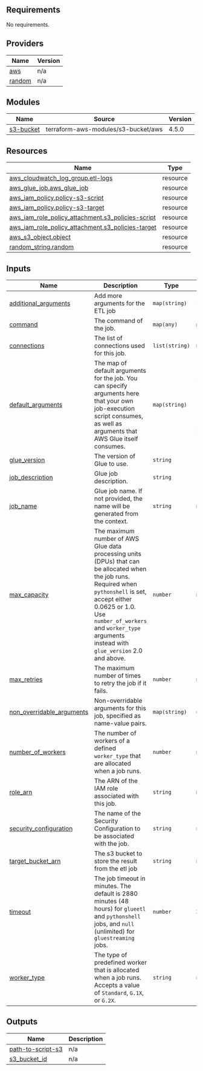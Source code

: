 <!-- BEGIN_TF_DOCS -->
## Requirements

No requirements.

## Providers

| Name | Version |
|------|---------|
| <a name="provider_aws"></a> [aws](#provider\_aws) | n/a |
| <a name="provider_random"></a> [random](#provider\_random) | n/a |

## Modules

| Name | Source | Version |
|------|--------|---------|
| <a name="module_s3-bucket"></a> [s3-bucket](#module\_s3-bucket) | terraform-aws-modules/s3-bucket/aws | 4.5.0 |

## Resources

| Name | Type |
|------|------|
| [aws_cloudwatch_log_group.etl-logs](https://registry.terraform.io/providers/hashicorp/aws/latest/docs/resources/cloudwatch_log_group) | resource |
| [aws_glue_job.aws_glue_job](https://registry.terraform.io/providers/hashicorp/aws/latest/docs/resources/glue_job) | resource |
| [aws_iam_policy.policy-s3-script](https://registry.terraform.io/providers/hashicorp/aws/latest/docs/resources/iam_policy) | resource |
| [aws_iam_policy.policy-s3-target](https://registry.terraform.io/providers/hashicorp/aws/latest/docs/resources/iam_policy) | resource |
| [aws_iam_role_policy_attachment.s3_policies-script](https://registry.terraform.io/providers/hashicorp/aws/latest/docs/resources/iam_role_policy_attachment) | resource |
| [aws_iam_role_policy_attachment.s3_policies-target](https://registry.terraform.io/providers/hashicorp/aws/latest/docs/resources/iam_role_policy_attachment) | resource |
| [aws_s3_object.object](https://registry.terraform.io/providers/hashicorp/aws/latest/docs/resources/s3_object) | resource |
| [random_string.random](https://registry.terraform.io/providers/hashicorp/random/latest/docs/resources/string) | resource |

## Inputs

| Name | Description | Type | Default | Required |
|------|-------------|------|---------|:--------:|
| <a name="input_additional_arguments"></a> [additional\_arguments](#input\_additional\_arguments) | Add more arguments for the ETL job | `map(string)` | `{}` | no |
| <a name="input_command"></a> [command](#input\_command) | The command of the job. | `map(any)` | n/a | yes |
| <a name="input_connections"></a> [connections](#input\_connections) | The list of connections used for this job. | `list(string)` | `null` | no |
| <a name="input_default_arguments"></a> [default\_arguments](#input\_default\_arguments) | The map of default arguments for the job. You can specify arguments here that your own job-execution script consumes, as well as arguments that AWS Glue itself consumes. | `map(string)` | <pre>{<br/>  "--enable-continuous-cloudwatch-log": "true",<br/>  "--enable-continuous-log-filter": "true",<br/>  "--enable-metrics": "true",<br/>  "--enable-observability-metrics": "true",<br/>  "--job-language": "python"<br/>}</pre> | no |
| <a name="input_glue_version"></a> [glue\_version](#input\_glue\_version) | The version of Glue to use. | `string` | `"4.0"` | no |
| <a name="input_job_description"></a> [job\_description](#input\_job\_description) | Glue job description. | `string` | `"Glue ETL job"` | no |
| <a name="input_job_name"></a> [job\_name](#input\_job\_name) | Glue job name. If not provided, the name will be generated from the context. | `string` | `null` | no |
| <a name="input_max_capacity"></a> [max\_capacity](#input\_max\_capacity) | The maximum number of AWS Glue data processing units (DPUs) that can be allocated when the job runs. Required when `pythonshell` is set, accept either 0.0625 or 1.0. Use `number_of_workers` and `worker_type` arguments instead with `glue_version` 2.0 and above. | `number` | `null` | no |
| <a name="input_max_retries"></a> [max\_retries](#input\_max\_retries) | The maximum number of times to retry the job if it fails. | `number` | `null` | no |
| <a name="input_non_overridable_arguments"></a> [non\_overridable\_arguments](#input\_non\_overridable\_arguments) | Non-overridable arguments for this job, specified as name-value pairs. | `map(string)` | `null` | no |
| <a name="input_number_of_workers"></a> [number\_of\_workers](#input\_number\_of\_workers) | The number of workers of a defined `worker_type` that are allocated when a job runs. | `number` | `null` | no |
| <a name="input_role_arn"></a> [role\_arn](#input\_role\_arn) | The ARN of the IAM role associated with this job. | `string` | n/a | yes |
| <a name="input_security_configuration"></a> [security\_configuration](#input\_security\_configuration) | The name of the Security Configuration to be associated with the job. | `string` | `null` | no |
| <a name="input_target_bucket_arn"></a> [target\_bucket\_arn](#input\_target\_bucket\_arn) | The s3 bucket to store the result from the etl job | `string` | `null` | no |
| <a name="input_timeout"></a> [timeout](#input\_timeout) | The job timeout in minutes. The default is 2880 minutes (48 hours) for `glueetl` and `pythonshell` jobs, and `null` (unlimited) for `gluestreaming` jobs. | `number` | `2880` | no |
| <a name="input_worker_type"></a> [worker\_type](#input\_worker\_type) | The type of predefined worker that is allocated when a job runs. Accepts a value of `Standard`, `G.1X`, or `G.2X`. | `string` | `null` | no |

## Outputs

| Name | Description |
|------|-------------|
| <a name="output_path-to-script-s3"></a> [path-to-script-s3](#output\_path-to-script-s3) | n/a |
| <a name="output_s3_bucket_id"></a> [s3\_bucket\_id](#output\_s3\_bucket\_id) | n/a |
<!-- END_TF_DOCS -->